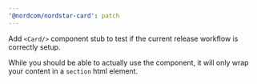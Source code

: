 ```yaml
---
'@nordcom/nordstar-card': patch
---
```


Add `<Card/>` component stub to test if the current release workflow is correctly setup.

While you should be able to actually use the component, it will only wrap your content in a `section` html element.
